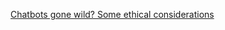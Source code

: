 [Chatbots gone wild? Some ethical considerations](https://www.insidetechlaw.com/blog/chatbots-gone-wild-some-ethical-considerations)
